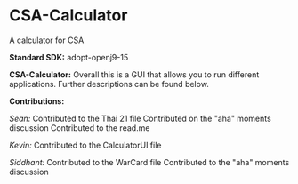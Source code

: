 # CSA-Calculator
A calculator for CSA

**Standard SDK:** adopt-openj9-15

**CSA-Calculator:** Overall this is a GUI that allows you to run different applications.
                Further descriptions can be found below. 

**Contributions:**

_Sean:_ Contributed to the Thai 21 file
      Contributed on the "aha" moments discussion
      Contributed to the read.me  

_Kevin:_ Contributed to the CalculatorUI file

_Siddhant:_ Contributed to the WarCard file
          Contributed to the "aha" moments discussion